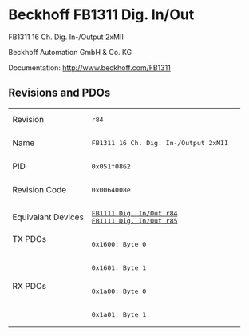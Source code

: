 # Beckhoff FB1311 Dig. In/Out

FB1311 16 Ch. Dig. In-/Output 2xMII

Beckhoff Automation GmbH & Co. KG

Documentation: <a href="http://www.beckhoff.com/FB1311">http://www.beckhoff.com/FB1311</a>

## Revisions and PDOs
<table>
<tr >
<td class="first">Revision</td>
<td ><pre>r84</pre></td>
</tr>
<tr >
<td class="first">Name</td>
<td ><pre>FB1311 16 Ch. Dig. In-/Output 2xMII</pre></td>
</tr>
<tr >
<td class="first">PID</td>
<td ><pre>0x051f0862</pre></td>
</tr>
<tr >
<td class="first">Revision Code</td>
<td ><pre>0x0064008e</pre></td>
</tr>
<tr >
<td class="first">Equivalant Devices</td>
<td ><pre><a href="FB1111+Dig.+In%2FOut">FB1111 Dig. In/Out r84</a><br/><a href="FB1111+Dig.+In%2FOut">FB1111 Dig. In/Out r85</a></pre></td>
</tr>
<tr class="txpdo pdosection">
<td class="first" rowspan=2 valign=top>TX PDOs</td>
<td><pre>0x1600: Byte 0</pre></td>
<td></td>
</tr>
<tr class="txpdo pdosection">
<td ><pre>0x1601: Byte 1</pre></td>
</tr>
<tr class="rxpdo pdosection">
<td class="first" rowspan=2 valign=top>RX PDOs</td>
<td><pre>0x1a00: Byte 0</pre></td>
<td></td>
</tr>
<tr class="rxpdo pdosection">
<td ><pre>0x1a01: Byte 1</pre></td>
</tr>
</table>
